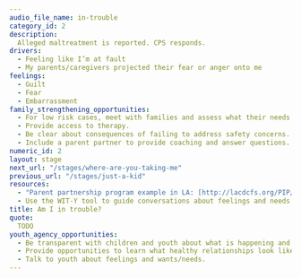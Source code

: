```yaml
---
audio_file_name: in-trouble
category_id: 2
description:
  Alleged maltreatment is reported. CPS responds.
drivers:
  - Feeling like I’m at fault
  - My parents/caregivers projected their fear or anger onto me
feelings:
  - Guilt
  - Fear
  - Embarrassment
family_strengthening_opportunities:
  - For low risk cases, meet with families and assess what their needs and wants are to connect them to community partners for in-home support (i.e. “differential response” in D.C.).
  - Provide access to therapy.
  - Be clear about consequences of failing to address safety concerns.
  - Include a parent partner to provide coaching and answer questions.
numeric_id: 2
layout: stage
next_url: "/stages/where-are-you-taking-me"
previous_url: "/stages/just-a-kid"
resources:
  - "Parent partnership program example in LA: [http://lacdcfs.org/PIP/ParentStory.html][http://lacdcfs.org/PIP/ParentStory.html]"
  - Use the WIT-Y tool to guide conversations about feelings and needs at this time
title: Am I in trouble?
quote:
  TODO
youth_agency_opportunities:
  - Be transparent with children and youth about what is happening and provide them with the therapeutic support they need to help them process it.
  - Provide opportunities to learn what healthy relationships look like.
  - Talk to youth about feelings and wants/needs.
---
```


